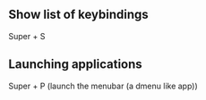 ## Show list of keybindings
Super + S

## Launching applications
Super + P (launch the menubar (a dmenu like app))
